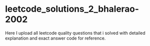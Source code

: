 # leetcode_solutions_2_bhalerao-2002
Here I upload all leetcode quality questions that i solved with detailed explanation and exact answer code for reference. 
